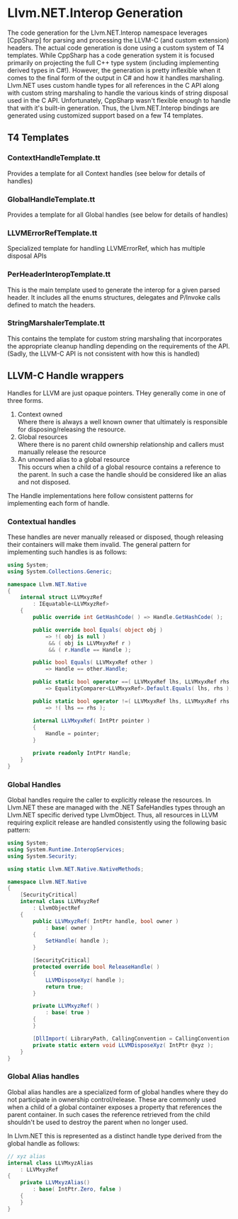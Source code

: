 ﻿# Llvm.NET.Interop Generation 
The code generation for the Llvm.NET.Interop namespace leverages [CppSharp] for parsing and processing
the LLVM-C (and custom extension) headers. The actual code generation is done using a custom system of
T4 templates. While CppSharp has a code generation system it is focused primarily on projecting the full
C++ type system (including implementing derived types in C#!). However, the generation is pretty inflexible
when it comes to the final form of the output in C# and how it handles marshaling. Llvm.NET uses custom
handle types for all references in the C API along with custom string marshaling to handle the various kinds
of string disposal used in the C API. Unfortunately, CppSharp wasn't flexible enough to handle that with it's
built-in generation. Thus, the Llvm.NET.Interop bindings are generated using customized support based on a
few T4 templates.

## T4 Templates
### ContextHandleTemplate.tt
Provides a template for all Context handles (see below for details of handles)

### GlobalHandleTemplate.tt
Provides a template for all Global handles (see below for details of handles)

### LLVMErrorRefTemplate.tt
Specialized template for handling LLVMErrorRef, which has multiple disposal APIs

### PerHeaderInteropTemplate.tt
This is the main template used to generate the interop for a given parsed header. It includes all the enums
structures, delegates and P/Invoke calls defined to match the headers.

### StringMarshalerTemplate.tt
This contains the template for custom string marshaling that incorporates the appropriate cleanup
handling depending on the requirements of the API. (Sadly, the LLVM-C API is not consistent with how
this is handled)

## LLVM-C Handle wrappers

Handles for LLVM are just opaque pointers. THey generally come in one of three forms.

  1. Context owned  
     Where there is always a well known owner that ultimately is responsible for
     disposing/releasing the resource.
  2. Global resources  
     Where there is no parent child ownership relationship and callers must manually release the resource
  3. An unowned alias to a global resource  
     This occurs when a child of a global resource contains a reference to the parent. In such
     a case the handle should be considered like an alias and not disposed.

The Handle implementations here follow consistent patterns for implementing each form of handle.

### Contextual handles

These handles are never manually released or disposed, though releasing their containers will make them
invalid. The general pattern for implementing such handles is as follows:

``` C#
using System;
using System.Collections.Generic;

namespace Llvm.NET.Native
{
    internal struct LLVMxyzRef
        : IEquatable<LLVMxyzRef>
    {
        public override int GetHashCode( ) => Handle.GetHashCode( );

        public override bool Equals( object obj )
            => !( obj is null )
             && ( obj is LLVMxyxRef r )
             && ( r.Handle == Handle );

        public bool Equals( LLVMxyxRef other )
            => Handle == other.Handle;

        public static bool operator ==( LLVMxyxRef lhs, LLVMxyxRef rhs )
            => EqualityComparer<LLVMxyxRef>.Default.Equals( lhs, rhs );

        public static bool operator !=( LLVMxyxRef lhs, LLVMxyxRef rhs )
            => !( lhs == rhs );

        internal LLVMxyxRef( IntPtr pointer )
        {
            Handle = pointer;
        }

        private readonly IntPtr Handle;
    }
}
```

### Global Handles
Global handles require the caller to explicitly release the resources.
In Llvm.NET these are managed with the .NET SafeHandles types through
an Llvm.NET specific derived type LlvmObject. Thus, all resources in
LLVM requiring explicit release are handled consistently using the
following basic pattern:

``` C#
using System;
using System.Runtime.InteropServices;
using System.Security;

using static Llvm.NET.Native.NativeMethods;

namespace Llvm.NET.Native
{
    [SecurityCritical]
    internal class LLVMxyzRef
        : LlvmObjectRef
    {
        public LLVMxyzRef( IntPtr handle, bool owner )
            : base( owner )
        {
            SetHandle( handle );
        }

        [SecurityCritical]
        protected override bool ReleaseHandle( )
        {
            LLVMDisposeXyz( handle );
            return true;
        }

        private LLVMxyzRef( )
            : base( true )
        {
        }

        [DllImport( LibraryPath, CallingConvention = CallingConvention.Cdecl )]
        private static extern void LLVMDisposeXyz( IntPtr @xyz );
    }
}
```

### Global Alias handles
Global alias handles are a specialized form of global handles where they do not
participate in ownership control/release. These are commonly used when a child
of a global container exposes a property that references the parent container.
In such cases the reference retrieved from the child shouldn't be used to destroy
the parent when no longer used. 

In Llvm.NET this is represented as a distinct handle type derived from the global
handle as follows:

``` C#
// xyz alias
internal class LLVMxyzAlias
    : LLVMxyzRef
{
    private LLVMxyzAlias()
        : base( IntPtr.Zero, false )
    {
    }
}
```
